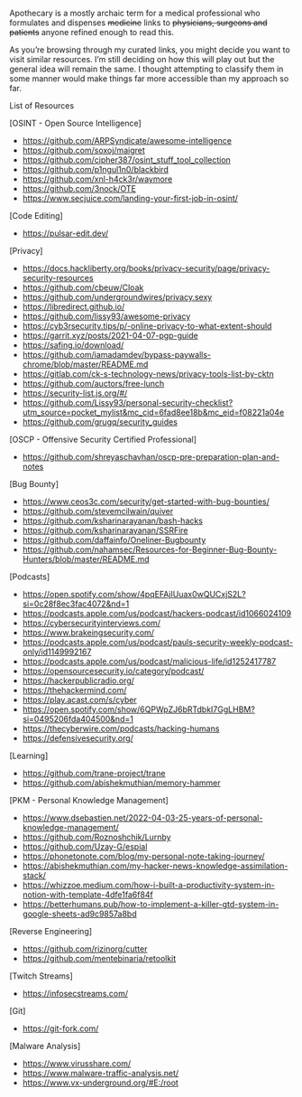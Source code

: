 Apothecary is a mostly archaic term for a medical professional who formulates and dispenses ~~medicine~~ links to ~~physicians, surgeons and patients~~ anyone refined enough to read this.

As you’re browsing through my curated links, you might decide you want to visit similar resources. I’m still deciding on how this will play out but the general idea will remain the same. I thought attempting to classify them in some manner would make things far more accessible than my approach so far.

List of Resources

[OSINT - Open Source Intelligence]
- https://github.com/ARPSyndicate/awesome-intelligence
- https://github.com/soxoj/maigret
- https://github.com/cipher387/osint_stuff_tool_collection
- https://github.com/p1ngul1n0/blackbird
- https://github.com/xnl-h4ck3r/waymore
- https://github.com/3nock/OTE
- https://www.secjuice.com/landing-your-first-job-in-osint/

[Code Editing]
- https://pulsar-edit.dev/

[Privacy]
- https://docs.hackliberty.org/books/privacy-security/page/privacy-security-resources
- https://github.com/cbeuw/Cloak
- https://github.com/undergroundwires/privacy.sexy
- https://libredirect.github.io/
- https://github.com/lissy93/awesome-privacy
- https://cyb3rsecurity.tips/p/-online-privacy-to-what-extent-should
- https://garrit.xyz/posts/2021-04-07-pgp-guide
- https://safing.io/download/
- https://github.com/iamadamdev/bypass-paywalls-chrome/blob/master/README.md
- https://gitlab.com/ck-s-technology-news/privacy-tools-list-by-cktn
- https://github.com/auctors/free-lunch
- https://security-list.js.org/#/
- https://github.com/Lissy93/personal-security-checklist?utm_source=pocket_mylist&mc_cid=6fad8ee18b&mc_eid=f08221a04e
- https://github.com/grugq/security_guides

[OSCP - Offensive Security Certified Professional]
- https://github.com/shreyaschavhan/oscp-pre-preparation-plan-and-notes

[Bug Bounty]
- https://www.ceos3c.com/security/get-started-with-bug-bounties/
- https://github.com/stevemcilwain/quiver
- https://github.com/ksharinarayanan/bash-hacks
- https://github.com/ksharinarayanan/SSRFire
- https://github.com/daffainfo/Oneliner-Bugbounty
- https://github.com/nahamsec/Resources-for-Beginner-Bug-Bounty-Hunters/blob/master/README.md

[Podcasts]
- https://open.spotify.com/show/4pqEFAjIUuax0wQUCxjS2L?si=0c28f8ec3fac4072&nd=1
- https://podcasts.apple.com/us/podcast/hackers-podcast/id1066024109
- https://cybersecurityinterviews.com/
- https://www.brakeingsecurity.com/
- https://podcasts.apple.com/us/podcast/pauls-security-weekly-podcast-only/id1149992167
- https://podcasts.apple.com/us/podcast/malicious-life/id1252417787
- https://opensourcesecurity.io/category/podcast/
- https://hackerpublicradio.org/
- https://thehackermind.com/
- https://play.acast.com/s/cyber
- https://open.spotify.com/show/6QPWpZJ6bRTdbkI7GgLHBM?si=0495206fda404500&nd=1
- https://thecyberwire.com/podcasts/hacking-humans
- https://defensivesecurity.org/

[Learning]
- https://github.com/trane-project/trane
- https://github.com/abishekmuthian/memory-hammer

[PKM - Personal Knowledge Management]
- https://www.dsebastien.net/2022-04-03-25-years-of-personal-knowledge-management/
- https://github.com/Roznoshchik/Lurnby
- https://github.com/Uzay-G/espial
- https://phonetonote.com/blog/my-personal-note-taking-journey/
- https://abishekmuthian.com/my-hacker-news-knowledge-assimilation-stack/
- https://whizzoe.medium.com/how-i-built-a-productivity-system-in-notion-with-template-4dfe1fa6f84f
- https://betterhumans.pub/how-to-implement-a-killer-gtd-system-in-google-sheets-ad9c9857a8bd

[Reverse Engineering]
- https://github.com/rizinorg/cutter
- https://github.com/mentebinaria/retoolkit

[Twitch Streams]
- https://infosecstreams.com/

[Git]
- https://git-fork.com/

[Malware Analysis]
- https://www.virusshare.com/
- https://www.malware-traffic-analysis.net/
- https://www.vx-underground.org/#E:/root
